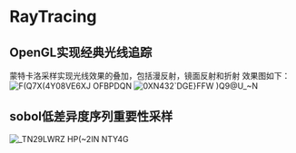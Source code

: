 # RayTracing
## OpenGL实现经典光线追踪
蒙特卡洛采样实现光线效果的叠加，包括漫反射，镜面反射和折射
效果图如下：
![F(Q7X(4Y08VE6XJ OFBPDQN](https://user-images.githubusercontent.com/86156654/197746140-4a5b5c61-4a10-4ccc-b99b-ccc1a889366b.png)
![0XN432`DGE}FFW )Q9@U_~N](https://user-images.githubusercontent.com/86156654/197753655-0f2885d4-b607-4e26-8f0d-d898bc954c28.png)

## sobol低差异度序列重要性采样
![_TN29LWRZ HP(~2IN NTY4G](https://user-images.githubusercontent.com/86156654/202177850-0975f201-e83d-4421-9c20-8910b9f504af.png)

